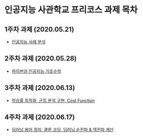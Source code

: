 # 인공지능 사관학교 프리코스 과제 목차

## 1주차 과제 (2020.05.21)
- [인공지능 사례 분석 ](인공지능_기술_4가지.ipynb)


## 2주차 과제 (2020.05.28)
- [파이썬과 인공지능 기초수학](인공지능_2주차.ipynb)


## 3주차 과제 (2020.06.13)
- [학습률 최적화, 군집 분석 구현, Cost Function ](3주차_과제.ipynb)


## 4주차 과제 (2020.06.17)
- [딥러닝 용어 정리, 클론 코딩, 딥러닝 순전파 & 역전파 계산](4주차_과제.ipynb)


